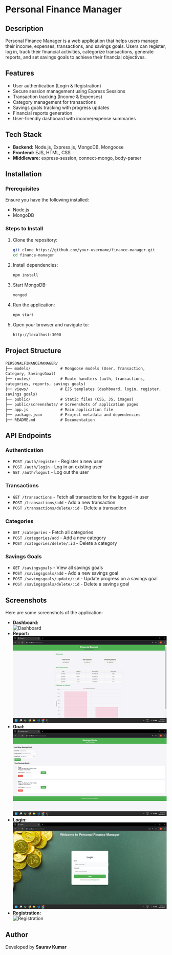# Personal Finance Manager

## Description

Personal Finance Manager is a web application that helps users manage their income, expenses, transactions, and savings goals. Users can register, log in, track their financial activities, categorize transactions, generate reports, and set savings goals to achieve their financial objectives.

## Features

- User authentication (Login & Registration)
- Secure session management using Express Sessions
- Transaction tracking (Income & Expenses)
- Category management for transactions
- Savings goals tracking with progress updates
- Financial reports generation
- User-friendly dashboard with income/expense summaries

## Tech Stack

- **Backend:** Node.js, Express.js, MongoDB, Mongoose
- **Frontend:** EJS, HTML, CSS
- **Middleware:** express-session, connect-mongo, body-parser

## Installation

### Prerequisites

Ensure you have the following installed:

- Node.js
- MongoDB

### Steps to Install

1. Clone the repository:
   ```sh
   git clone https://github.com/your-username/finance-manager.git
   cd finance-manager
   ```
2. Install dependencies:
   ```sh
   npm install
   ```
3. Start MongoDB:
   ```sh
   mongod
   ```
4. Run the application:
   ```sh
   npm start
   ```
5. Open your browser and navigate to:
   ```sh
   http://localhost:3000
   ```

## Project Structure

```
PERSONALFINANCEMANAGER/
├── models/             # Mongoose models (User, Transaction, Category, SavingsGoal)
├── routes/             # Route handlers (auth, transactions, categories, reports, savings goals)
├── views/              # EJS templates (dashboard, login, register, savings goals)
├── public/             # Static files (CSS, JS, images)
├── public/screenshots/ # Screenshots of application pages
├── app.js              # Main application file
├── package.json        # Project metadata and dependencies
├── README.md           # Documentation
```

## API Endpoints

### Authentication

- `POST /auth/register` - Register a new user
- `POST /auth/login` - Log in an existing user
- `GET /auth/logout` - Log out the user

### Transactions

- `GET /transactions` - Fetch all transactions for the logged-in user
- `POST /transactions/add` - Add a new transaction
- `POST /transactions/delete/:id` - Delete a transaction

### Categories

- `GET /categories` - Fetch all categories
- `POST /categories/add` - Add a new category
- `POST /categories/delete/:id` - Delete a category

### Savings Goals

- `GET /savingsgoals` - View all savings goals
- `POST /savingsgoals/add` - Add a new savings goal
- `POST /savingsgoals/update/:id` - Update progress on a savings goal
- `POST /savingsgoals/delete/:id` - Delete a savings goal

## Screenshots

Here are some screenshots of the application:

- **Dashboard:**  
  ![Dashboard](public/screenshot/dashboard.jpg)
- **Report:**  
  ![Report](public/screenshot/reports.png)
- **Goal:**  
  ![Goal](public/screenshot/add-goal.png)
- **Login:**  
  ![Login](public/screenshot/login.png)
- **Registration:**  
  ![Registration](public/screenshots/registration.png)

## Author

Developed by **Saurav Kumar**

